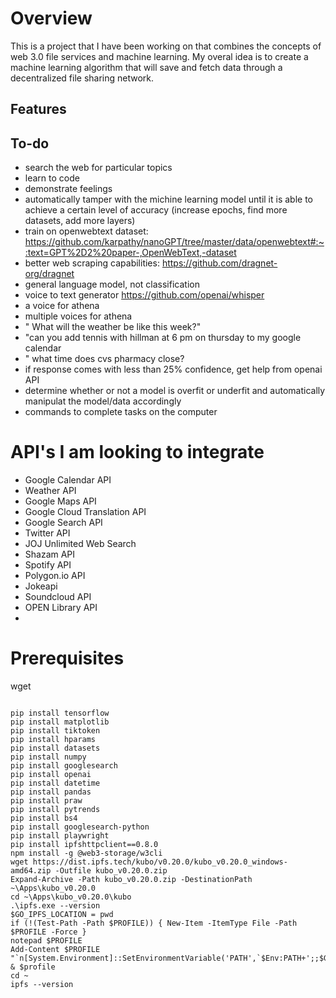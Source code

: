 # Overview
This is a project that I have been working on that combines the concepts of web 3.0 file services and machine learning. My overal idea is to create a machine learning algorithm that will save and fetch data through a decentralized file sharing network. 

## Features


## To-do
* search the web for particular topics
* learn to code
* demonstrate feelings
* automatically tamper with the michine learning model until it is able to achieve a certain level of accuracy (increase epochs, find more datasets, add more layers)
* train on openwebtext dataset: https://github.com/karpathy/nanoGPT/tree/master/data/openwebtext#:~:text=GPT%2D2%20paper-,OpenWebText,-dataset
* better web scraping capabilities: https://github.com/dragnet-org/dragnet
* general language model, not classification
* voice to text generator https://github.com/openai/whisper
* a voice for athena
* multiple voices for athena
* " What will the weather be like this week?"
* "can you add tennis with hillman at 6 pm on thursday to my google calendar
* " what time does cvs pharmacy close?
* if response comes with less than 25% confidence, get help from openai API
* determine whether or not a model is overfit or underfit and automatically manipulat the model/data accordingly
* commands to complete tasks on the computer

# API's I am looking to integrate
* Google Calendar API
* Weather API
* Google Maps API
* Google Cloud Translation API
* Google Search API
* Twitter API
* JOJ Unlimited Web Search
* Shazam API
* Spotify API
* Polygon.io API
* Jokeapi
* Soundcloud API
* OPEN Library API
* 


# Prerequisites
wget
```

pip install tensorflow
pip install matplotlib
pip install tiktoken
pip install hparams
pip install datasets
pip install numpy
pip install googlesearch
pip install openai
pip install datetime
pip install pandas
pip install praw
pip install pytrends
pip install bs4
pip install googlesearch-python
pip install playwright
pip install ipfshttpclient==0.8.0
npm install -g @web3-storage/w3cli
wget https://dist.ipfs.tech/kubo/v0.20.0/kubo_v0.20.0_windows-amd64.zip -Outfile kubo_v0.20.0.zip
Expand-Archive -Path kubo_v0.20.0.zip -DestinationPath ~\Apps\kubo_v0.20.0
cd ~\Apps\kubo_v0.20.0\kubo
.\ipfs.exe --version
$GO_IPFS_LOCATION = pwd
if (!(Test-Path -Path $PROFILE)) { New-Item -ItemType File -Path $PROFILE -Force }
notepad $PROFILE
Add-Content $PROFILE "`n[System.Environment]::SetEnvironmentVariable('PATH',`$Env:PATH+';;$GO_IPFS_LOCATION')"
& $profile   
cd ~
ipfs --version

```
